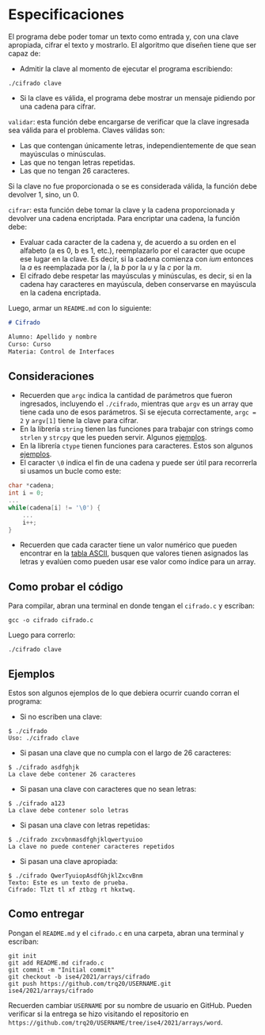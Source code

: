 # Especificaciones

El programa debe poder tomar un texto como entrada y, con una clave apropiada, cifrar el texto y mostrarlo. El algoritmo que diseñen tiene que ser capaz de:

- Admitir la clave al momento de ejecutar el programa escribiendo:

```
./cifrado clave
```

- Si la clave es válida, el programa debe mostrar un mensaje pidiendo por una cadena para cifrar.

`validar`: esta función debe encargarse de verificar que la clave ingresada sea válida para el problema. Claves válidas son:

- Las que contengan únicamente letras, independientemente de que sean mayúsculas o minúsculas.
- Las que no tengan letras repetidas.
- Las que no tengan 26 caracteres.

Si la clave no fue proporcionada o se es considerada válida, la función debe devolver 1, sino, un 0. 

`cifrar`: esta función debe tomar la clave y la cadena proporcionada y devolver una cadena encriptada. Para encriptar una cadena, la función debe:

- Evaluar cada caracter de la cadena y, de acuerdo a su orden en el alfabeto (a es 0, b es 1, etc.), reemplazarlo por el caracter que ocupe ese lugar en la clave. Es decir, si la cadena comienza con *ium* entonces la *a* es reemplazada por la *i*, la *b* por la *u* y la *c* por la *m*.
- El cifrado debe respetar las mayúsculas y minúsculas, es decir, si en la cadena hay caracteres en mayúscula, deben conservarse en mayúscula en la cadena encriptada.

Luego, armar un `README.md` con lo siguiente:

```markdown
# Cifrado

Alumno: Apellido y nombre
Curso: Curso
Materia: Control de Interfaces
```

## Consideraciones

- Recuerden que `argc` indica la cantidad de parámetros que fueron ingresados, incluyendo el `./cifrado`, mientras que `argv` es un array que tiene cada uno de esos parámetros. Si se ejecuta correctamente, `argc = 2` y `argv[1]` tiene la clave para cifrar.
- En la librería `string` tienen las funciones para trabajar con strings como `strlen` y `strcpy` que les pueden servir. Algunos [ejemplos](https://www.tutorialspoint.com/c_standard_library/string_h.htm).
- En la librería `ctype` tienen funciones para caracteres. Estos son algunos [ejemplos](https://www.tutorialspoint.com/c_standard_library/ctype_h.htm).
- El caracter `\0` indica el fin de una cadena y puede ser útil para recorrerla si usamos un bucle como este:

```c
char *cadena;
int i = 0;
...
while(cadena[i] != '\0') {
    ...
    i++;
}
```

- Recuerden que cada caracter tiene un valor numérico que pueden encontrar en la [tabla ASCII](https://theasciicode.com.ar/), busquen que valores tienen asignados las letras y evalúen como pueden usar ese valor como índice para un array. 

## Como probar el código

Para compilar, abran una terminal en donde tengan el `cifrado.c` y escriban:

```
gcc -o cifrado cifrado.c
```

Luego para correrlo:

```
./cifrado clave
```

## Ejemplos

Estos son algunos ejemplos de lo que debiera ocurrir cuando corran el programa:

- Si no escriben una clave:

```
$ ./cifrado
Uso: ./cifrado clave
```

- Si pasan una clave que no cumpla con el largo de 26 caracteres:

```
$ ./cifrado asdfghjk
La clave debe contener 26 caracteres
```

- Si pasan una clave con caracteres que no sean letras:

```
$ ./cifrado a123
La clave debe contener solo letras
```

- Si pasan una clave con letras repetidas:

```
$ ./cifrado zxcvbnmasdfghjklqwertyuioo
La clave no puede contener caracteres repetidos
```

- Si pasan una clave apropiada:

```
$ ./cifrado QwerTyuiopAsdfGhjklZxcvBnm
Texto: Este es un texto de prueba.
Cifrado: Tlzt tl xf ztbzg rt hkxtwq.
```

## Como entregar

Pongan el `README.md` y el `cifrado.c` en una carpeta, abran una terminal y escriban:

```
git init
git add README.md cifrado.c
git commit -m "Initial commit"
git checkout -b ise4/2021/arrays/cifrado
git push https://github.com/trq20/USERNAME.git ise4/2021/arrays/cifrado
```

Recuerden cambiar `USERNAME` por su nombre de usuario en GitHub. Pueden verificar si la entrega se hizo visitando el repositorio en `https://github.com/trq20/USERNAME/tree/ise4/2021/arrays/word`.
